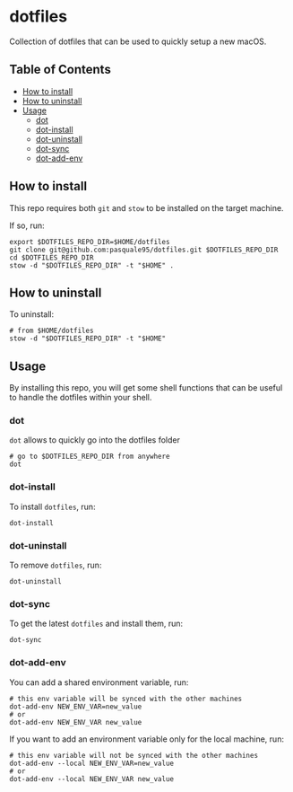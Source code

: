 # dotfiles

Collection of dotfiles that can be used to quickly setup a new macOS.

## Table of Contents <!-- omit in toc -->

- [How to install](#how-to-install)
- [How to uninstall](#how-to-uninstall)
- [Usage](#usage)
  - [dot](#dot)
  - [dot-install](#dot-install)
  - [dot-uninstall](#dot-uninstall)
  - [dot-sync](#dot-sync)
  - [dot-add-env](#dot-add-env)

## How to install

This repo requires both `git` and `stow` to be installed on the target machine.

If so, run:

```shell
export $DOTFILES_REPO_DIR=$HOME/dotfiles
git clone git@github.com:pasquale95/dotfiles.git $DOTFILES_REPO_DIR
cd $DOTFILES_REPO_DIR
stow -d "$DOTFILES_REPO_DIR" -t "$HOME" .
```

## How to uninstall

To uninstall:

```shell
# from $HOME/dotfiles
stow -d "$DOTFILES_REPO_DIR" -t "$HOME"
```

## Usage

By installing this repo, you will get some shell functions that can be useful to handle the dotfiles within your shell.

### dot

`dot` allows to quickly go into the dotfiles folder

```shell
# go to $DOTFILES_REPO_DIR from anywhere
dot
```

### dot-install

To install `dotfiles`, run:

```shell
dot-install
```

### dot-uninstall

To remove `dotfiles`, run:

```shell
dot-uninstall
```

### dot-sync

To get the latest `dotfiles` and install them, run:

```shell
dot-sync
```

### dot-add-env

You can add a shared environment variable, run:

```shell
# this env variable will be synced with the other machines
dot-add-env NEW_ENV_VAR=new_value
# or
dot-add-env NEW_ENV_VAR new_value
```

If you want to add an environment variable only for the local machine, run:

```shell
# this env variable will not be synced with the other machines
dot-add-env --local NEW_ENV_VAR=new_value
# or
dot-add-env --local NEW_ENV_VAR new_value
```
